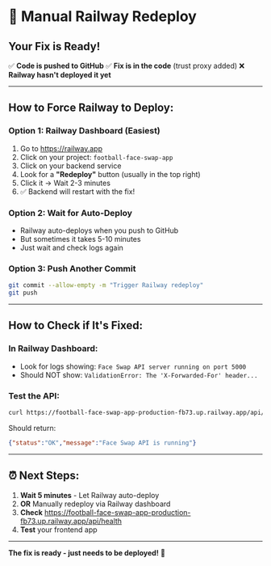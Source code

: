 # 🔄 Manual Railway Redeploy

## Your Fix is Ready!
✅ **Code is pushed to GitHub**
✅ **Fix is in the code** (trust proxy added)
❌ **Railway hasn't deployed it yet**

---

## How to Force Railway to Deploy:

### Option 1: Railway Dashboard (Easiest)
1. Go to https://railway.app
2. Click on your project: `football-face-swap-app`
3. Click on your backend service
4. Look for a **"Redeploy"** button (usually in the top right)
5. Click it → Wait 2-3 minutes
6. ✅ Backend will restart with the fix!

### Option 2: Wait for Auto-Deploy
- Railway auto-deploys when you push to GitHub
- But sometimes it takes 5-10 minutes
- Just wait and check logs again

### Option 3: Push Another Commit
```bash
git commit --allow-empty -m "Trigger Railway redeploy"
git push
```

---

## How to Check if It's Fixed:

### In Railway Dashboard:
- Look for logs showing: `Face Swap API server running on port 5000`
- Should NOT show: `ValidationError: The 'X-Forwarded-For' header...`

### Test the API:
```bash
curl https://football-face-swap-app-production-fb73.up.railway.app/api/health
```

Should return:
```json
{"status":"OK","message":"Face Swap API is running"}
```

---

## ⏰ Next Steps:
1. **Wait 5 minutes** - Let Railway auto-deploy
2. **OR** Manually redeploy via Railway dashboard
3. **Check** https://football-face-swap-app-production-fb73.up.railway.app/api/health
4. **Test** your frontend app

---

**The fix is ready - just needs to be deployed!** 🚀





